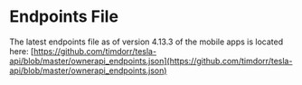 # Endpoints File

The latest endpoints file as of version 4.13.3 of the mobile apps is located here: [https://github.com/timdorr/tesla-api/blob/master/ownerapi_endpoints.json](https://github.com/timdorr/tesla-api/blob/master/ownerapi_endpoints.json)
